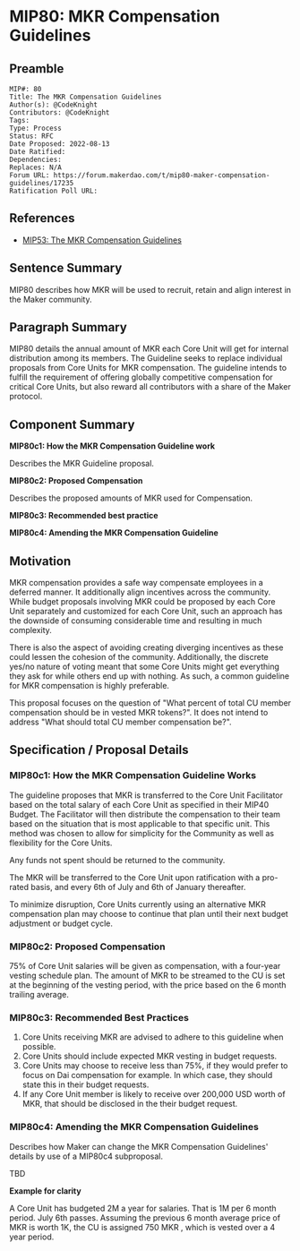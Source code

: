 # MIP80: MKR Compensation Guidelines 

## Preamble

```
MIP#: 80
Title: The MKR Compensation Guidelines
Author(s): @CodeKnight
Contributors: @CodeKnight
Tags: 
Type: Process
Status: RFC
Date Proposed: 2022-08-13
Date Ratified: 
Dependencies: 
Replaces: N/A
Forum URL: https://forum.makerdao.com/t/mip80-maker-compensation-guidelines/17235
Ratification Poll URL:
```
## References

* [MIP53: The MKR Compensation Guidelines ](https://forum.makerdao.com/t/mip53-the-mkr-compensation-guidelines/8012)

## Sentence Summary

MIP80 describes how MKR will be used to recruit, retain and align interest in the Maker community.

## Paragraph Summary

MIP80 details the annual amount of MKR each Core Unit will get for internal distribution among its members. The Guideline seeks to replace individual proposals from Core Units for MKR compensation. The guideline intends to fulfill the requirement of offering globally competitive compensation for critical Core Units, but also reward all contributors with a share of the Maker protocol.

## Component Summary

**MIP80c1: How the MKR Compensation Guideline work**

Describes the MKR Guideline proposal.

**MIP80c2: Proposed Compensation**

Describes the proposed amounts of MKR used for Compensation.

**MIP80c3: Recommended best practice**

**MIP80c4: Amending the MKR Compensation Guideline**

## Motivation

MKR compensation provides a safe way compensate employees in a deferred manner. It additionally align incentives across the community. While budget proposals involving MKR could be proposed by each Core Unit separately and customized for each Core Unit, such an approach has the downside of consuming considerable time and resulting in much complexity.

There is also the aspect of avoiding creating diverging incentives as these could lessen the cohesion of the community. Additionally, the discrete yes/no nature of voting meant that some Core Units might get everything they ask for while others end up with nothing. As such, a common guideline for MKR compensation is highly preferable.

This proposal focuses on the question of "What percent of total CU member compensation should be in vested MKR tokens?".  It does not intend to address "What should total CU member compensation be?".

## Specification / Proposal Details

### MIP80c1: How the MKR Compensation Guideline Works

The guideline proposes that MKR is transferred to the Core Unit Facilitator based on the total salary of each Core Unit as specified in their MIP40 Budget. The Facilitator will then distribute the compensation to their team based on the situation that is most applicable to that specific unit. This method was chosen to allow for simplicity for the Community as well as flexibility for the Core Units.

Any funds not spent should be returned to the community.

The MKR will be transferred to the Core Unit upon ratification with a pro-rated basis, and every 6th of July and 6th of January thereafter.

To minimize disruption, Core Units currently using an alternative MKR compensation plan may choose to continue that plan until their next budget adjustment or budget cycle.

### MIP80c2: Proposed Compensation

75% of Core Unit salaries will be given as compensation, with a four-year vesting schedule plan. The amount of MKR to be streamed to the CU is set at the beginning of the vesting period, with the price based on the 6 month trailing average.

### MIP80c3: Recommended Best Practices

1. Core Units receiving MKR are advised to adhere to this guideline when possible.
2. Core Units should include expected MKR vesting in budget requests.
3. Core Units may choose to receive less than 75%, if they would prefer to focus on Dai compensation for example. In which case, they should state this in their budget requests.
4. If any Core Unit member is likely to receive over 200,000 USD worth of MKR, that should be disclosed in the their budget request.

### MIP80c4: Amending the MKR Compensation Guidelines

Describes how Maker can change the MKR Compensation Guidelines' details by use of a MIP80c4 subproposal.

TBD

**Example for clarity**

A Core Unit has budgeted 2M a year for salaries. That is 1M per 6 month period. July 6th passes. Assuming the previous 6 month average price of MKR is worth 1K, the CU is assigned 750 MKR , which is vested over a 4 year period.